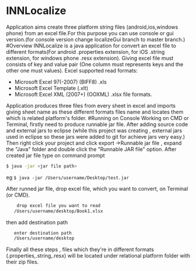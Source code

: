 # INNLocalize
Application aims create three platform string files (android,ios,windows phone) from an excel file.For this purpose you can use console or gui version.(for console version change localizeGui branch to master branch.)
#Overview
INNLocalize is a java application for convert an excel file to different formats(For android .properties extension, 
for iOS .string extension, for windows phone .resx extension). Giving excel file must consists of key and value
pair (One column must represents keys and the other one must values). Excel supported read formats:
  - Microsoft Excel 97(-2007) (BIFF8) .xls 
  - Microsoft Excel Template (.xlt)
  - Microsoft Excel XML (2007+) (OOXML) .xlsx file formats.
  
Application produces three files from every sheet in excel and imports giving sheet name as these different formats files name and locates them which is related platform's folder. 
#Running on Console
Working on CMD or Terminal, firstly need to produce runnable jar file. After adding source code and external jars to eclipse 
(while this project was creating , external jars used in eclipse so these jars were added to git for achieve jars very easy.) 
Then right click your project and click export ->Runnable jar file , expand the "Java" folder and double click the "Runnable JAR file" option. 
After created jar file type on command prompt
```sh
$ java -jar <jar file path>
```
eg ```$ java -jar /Users/username/Desktop/test.jar```

After runned jar file, drop excel file, which you want to convert, on Terminal (or CMD).
```sh
    drop excel file you want to read 
   /Users/username/desktop/Book1.xlsx 
```
then add destination path
```sh
   enter destination path
   /Users/username/desktop
```

Finally all these steps , files which they're in different formats (.properties,.string,.resx) will be located under relational 
platform folder with their zip files.
